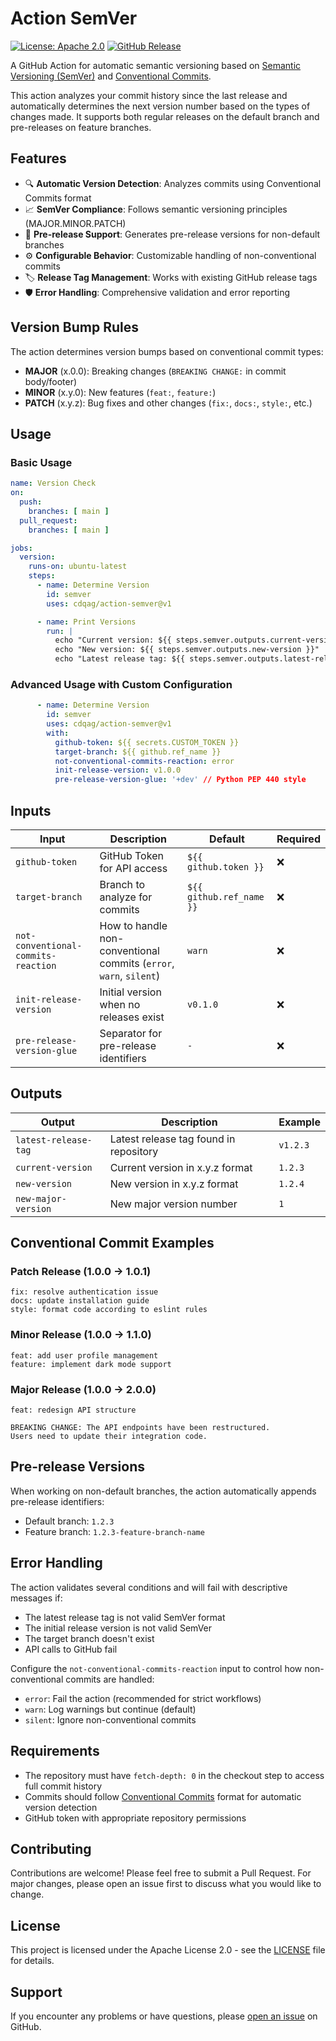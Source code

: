 # Action SemVer

[![License: Apache 2.0](https://img.shields.io/badge/License-Apache%202.0-blue.svg)](https://opensource.org/licenses/Apache-2.0)
[![GitHub Release](https://img.shields.io/github/release/cdqag/action-semver.svg)](https://github.com/cdqag/action-semver/releases)

A GitHub Action for automatic semantic versioning based on [Semantic Versioning (SemVer)](https://semver.org/) and [Conventional Commits](https://www.conventionalcommits.org/).

This action analyzes your commit history since the last release and automatically determines the next version number based on the types of changes made. It supports both regular releases on the default branch and pre-releases on feature branches.

## Features

- 🔍 **Automatic Version Detection**: Analyzes commits using Conventional Commits format
- 📈 **SemVer Compliance**: Follows semantic versioning principles (MAJOR.MINOR.PATCH)
- 🌿 **Pre-release Support**: Generates pre-release versions for non-default branches
- ⚙️ **Configurable Behavior**: Customizable handling of non-conventional commits
- 🏷️ **Release Tag Management**: Works with existing GitHub release tags
- 🛡️ **Error Handling**: Comprehensive validation and error reporting

## Version Bump Rules

The action determines version bumps based on conventional commit types:

- **MAJOR** (x.0.0): Breaking changes (`BREAKING CHANGE:` in commit body/footer)
- **MINOR** (x.y.0): New features (`feat:`, `feature:`)
- **PATCH** (x.y.z): Bug fixes and other changes (`fix:`, `docs:`, `style:`, etc.)

## Usage

### Basic Usage

```yaml
name: Version Check
on:
  push:
    branches: [ main ]
  pull_request:
    branches: [ main ]

jobs:
  version:
    runs-on: ubuntu-latest
    steps:
      - name: Determine Version
        id: semver
        uses: cdqag/action-semver@v1

      - name: Print Versions
        run: |
          echo "Current version: ${{ steps.semver.outputs.current-version }}"
          echo "New version: ${{ steps.semver.outputs.new-version }}"
          echo "Latest release tag: ${{ steps.semver.outputs.latest-release-tag }}"
```

### Advanced Usage with Custom Configuration

```yaml
      - name: Determine Version
        id: semver
        uses: cdqag/action-semver@v1
        with:
          github-token: ${{ secrets.CUSTOM_TOKEN }}
          target-branch: ${{ github.ref_name }}
          not-conventional-commits-reaction: error
          init-release-version: v1.0.0
          pre-release-version-glue: '+dev' // Python PEP 440 style
```

## Inputs

| Input | Description | Default | Required |
|-------|-------------|---------|----------|
| `github-token` | GitHub Token for API access | `${{ github.token }}` | ❌ |
| `target-branch` | Branch to analyze for commits | `${{ github.ref_name }}` | ❌ |
| `not-conventional-commits-reaction` | How to handle non-conventional commits (`error`, `warn`, `silent`) | `warn` | ❌ |
| `init-release-version` | Initial version when no releases exist | `v0.1.0` | ❌ |
| `pre-release-version-glue` | Separator for pre-release identifiers | `-` | ❌ |

## Outputs

| Output | Description | Example |
|--------|-------------|---------|
| `latest-release-tag` | Latest release tag found in repository | `v1.2.3` |
| `current-version` | Current version in x.y.z format | `1.2.3` |
| `new-version` | New version in x.y.z format | `1.2.4` |
| `new-major-version` | New major version number | `1` |

## Conventional Commit Examples

### Patch Release (1.0.0 → 1.0.1)

```text
fix: resolve authentication issue
docs: update installation guide
style: format code according to eslint rules
```

### Minor Release (1.0.0 → 1.1.0)

```text
feat: add user profile management
feature: implement dark mode support
```

### Major Release (1.0.0 → 2.0.0)

```text
feat: redesign API structure

BREAKING CHANGE: The API endpoints have been restructured.
Users need to update their integration code.
```

## Pre-release Versions

When working on non-default branches, the action automatically appends pre-release identifiers:

- Default branch: `1.2.3`
- Feature branch: `1.2.3-feature-branch-name`

## Error Handling

The action validates several conditions and will fail with descriptive messages if:

- The latest release tag is not valid SemVer format
- The initial release version is not valid SemVer
- The target branch doesn't exist
- API calls to GitHub fail

Configure the `not-conventional-commits-reaction` input to control how non-conventional commits are handled:

- `error`: Fail the action (recommended for strict workflows)
- `warn`: Log warnings but continue (default)
- `silent`: Ignore non-conventional commits

## Requirements

- The repository must have `fetch-depth: 0` in the checkout step to access full commit history
- Commits should follow [Conventional Commits](https://www.conventionalcommits.org/) format for automatic version detection
- GitHub token with appropriate repository permissions

## Contributing

Contributions are welcome! Please feel free to submit a Pull Request. For major changes, please open an issue first to discuss what you would like to change.

## License

This project is licensed under the Apache License 2.0 - see the [LICENSE](LICENSE) file for details.

## Support

If you encounter any problems or have questions, please [open an issue](https://github.com/cdqag/action-semver/issues) on GitHub.

